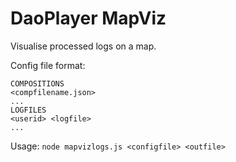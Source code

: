 # DaoPlayer MapViz

Visualise processed logs on a map.

Config file format:

```
COMPOSITIONS
<compfilename.json>
...
LOGFILES
<userid> <logfile>
...
```

Usage: `node mapvizlogs.js <configfile> <outfile>`


